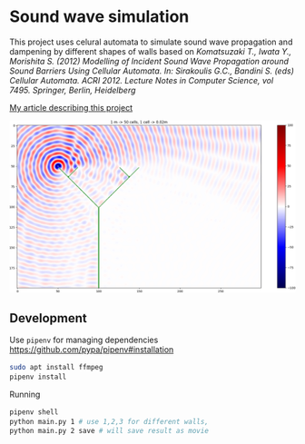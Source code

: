 # Sound wave simulation

This project uses celural automata to simulate sound wave propagation and dampening by different shapes of walls
based on _Komatsuzaki T., Iwata Y., Morishita S. (2012) Modelling of Incident Sound Wave Propagation around Sound Barriers Using Cellular Automata. In: Sirakoulis G.C., Bandini S. (eds) Cellular Automata. ACRI 2012. Lecture Notes in Computer Science, vol 7495. Springer, Berlin, Heidelberg_

[My article describing this project](https://sunscrapers.com/blog/data-visualization-in-python-cellular-automata)

![Results](Figure_2.png)

## Development
Use `pipenv` for managing dependencies https://github.com/pypa/pipenv#installation
``` bash
sudo apt install ffmpeg
pipenv install
```
Running
``` bash
pipenv shell
python main.py 1 # use 1,2,3 for different walls, 
python main.py 2 save # will save result as movie
```
